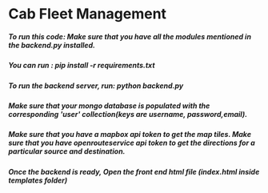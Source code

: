 # Cab Fleet Management

##### To run this code: Make sure that you have all the modules mentioned in the backend.py installed. 
##### You can run : 	pip install -r requirements.txt  
##### To run the backend server, run: 	python backend.py  
##### Make sure that your mongo database is populated with the corresponding 'user' collection(keys are username, password,email). 
##### Make sure that you have a mapbox api token to get the map tiles. Make sure that you have openrouteservice api token to get the directions for a particular source and destination.   
##### Once the backend is ready, Open the front end html file (index.html inside templates folder)
